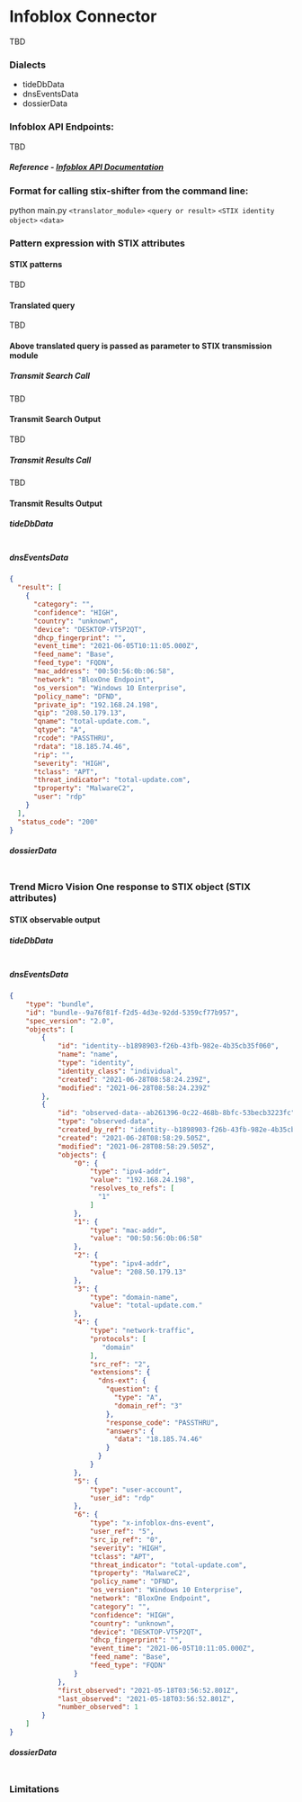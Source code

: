 # Infoblox Connector

TBD

### Dialects

* tideDbData
* dnsEventsData
* dossierData

### Infoblox API Endpoints:

TBD

##### Reference - [Infoblox API Documentation](https://docs.infoblox.com/display/BloxOneThreatDefense/Infoblox+TIDE+and+Dossier+Guides+for+the+Cloud+Services+Portal)

### Format for calling stix-shifter from the command line:

python main.py `<translator_module>` `<query or result>` `<STIX identity object>` `<data>`

### Pattern expression with STIX attributes

#### STIX patterns

TBD

#### Translated query

TBD

#### Above translated query is passed as parameter to STIX transmission module

##### Transmit Search Call

TBD

#### Transmit Search Output

TBD

##### Transmit Results Call

TBD

#### Transmit Results Output

##### tideDbData

```json
```

##### dnsEventsData

```json
{
  "result": [
    {
      "category": "",
      "confidence": "HIGH",
      "country": "unknown",
      "device": "DESKTOP-VT5P2QT",
      "dhcp_fingerprint": "",
      "event_time": "2021-06-05T10:11:05.000Z",
      "feed_name": "Base",
      "feed_type": "FQDN",
      "mac_address": "00:50:56:0b:06:58",
      "network": "BloxOne Endpoint",
      "os_version": "Windows 10 Enterprise",
      "policy_name": "DFND",
      "private_ip": "192.168.24.198",
      "qip": "208.50.179.13",
      "qname": "total-update.com.",
      "qtype": "A",
      "rcode": "PASSTHRU",
      "rdata": "18.185.74.46",
      "rip": "",
      "severity": "HIGH",
      "tclass": "APT",
      "threat_indicator": "total-update.com",
      "tproperty": "MalwareC2",
      "user": "rdp"
    }
  ],
  "status_code": "200"
}
```

##### dossierData

```json
```

### Trend Micro Vision One response to STIX object (STIX attributes)

#### STIX observable output

##### tideDbData

```json
```

##### dnsEventsData

```json
{
    "type": "bundle",
    "id": "bundle--9a76f81f-f2d5-4d3e-92dd-5359cf77b957",
    "spec_version": "2.0",
    "objects": [
        {
            "id": "identity--b1898903-f26b-43fb-982e-4b35cb35f060",
            "name": "name",
            "type": "identity",
            "identity_class": "individual",
            "created": "2021-06-28T08:58:24.239Z",
            "modified": "2021-06-28T08:58:24.239Z"
        },
        {
            "id": "observed-data--ab261396-0c22-468b-8bfc-53becb3223fc",
            "type": "observed-data",
            "created_by_ref": "identity--b1898903-f26b-43fb-982e-4b35cb35f060",
            "created": "2021-06-28T08:58:29.505Z",
            "modified": "2021-06-28T08:58:29.505Z",
            "objects": {
                "0": {
                    "type": "ipv4-addr",
                    "value": "192.168.24.198",
                    "resolves_to_refs": [
                      "1"
                    ]
                },
                "1": {
                    "type": "mac-addr",
                    "value": "00:50:56:0b:06:58"
                },
                "2": {
                    "type": "ipv4-addr",
                    "value": "208.50.179.13"
                },
                "3": {
                    "type": "domain-name",
                    "value": "total-update.com."
                },
                "4": {
                    "type": "network-traffic",
                    "protocols": [
                       "domain"
                    ],
                    "src_ref": "2",
                    "extensions": {
                      "dns-ext": {
                        "question": {
                          "type": "A",
                          "domain_ref": "3"
                        },
                        "response_code": "PASSTHRU",
                        "answers": {
                          "data": "18.185.74.46"
                        }
                      }
                    }
                },
                "5": {
                    "type": "user-account",
                    "user_id": "rdp"
                },
                "6": {
                    "type": "x-infoblox-dns-event",
                    "user_ref": "5",
                    "src_ip_ref": "0",
                    "severity": "HIGH",
                    "tclass": "APT",
                    "threat_indicator": "total-update.com",
                    "tproperty": "MalwareC2",
                    "policy_name": "DFND",
                    "os_version": "Windows 10 Enterprise",
                    "network": "BloxOne Endpoint",
                    "category": "",
                    "confidence": "HIGH",
                    "country": "unknown",
                    "device": "DESKTOP-VT5P2QT",
                    "dhcp_fingerprint": "",
                    "event_time": "2021-06-05T10:11:05.000Z",
                    "feed_name": "Base",
                    "feed_type": "FQDN"
                }
            },
            "first_observed": "2021-05-18T03:56:52.801Z",
            "last_observed": "2021-05-18T03:56:52.801Z",
            "number_observed": 1
        }
    ]
}
```

##### dossierData

```json
```

### Limitations
